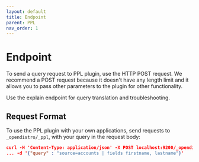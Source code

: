 ```yaml
---
layout: default
title: Endpoint
parent: PPL
nav_order: 1
---
```


# Endpoint

To send a query request to PPL plugin, use the HTTP POST request.
We recommend a POST request because it doesn't have any length limit and it allows you to pass other parameters to the plugin for other functionality.

Use the explain endpoint for query translation and troubleshooting.

## Request Format

To use the PPL plugin with your own applications, send requests to `_opendistro/_ppl`, with your query in the request body:

```json
curl -H 'Content-Type: application/json' -X POST localhost:9200/_opendistro/_ppl \
... -d '{"query" : "source=accounts | fields firstname, lastname"}'
```
